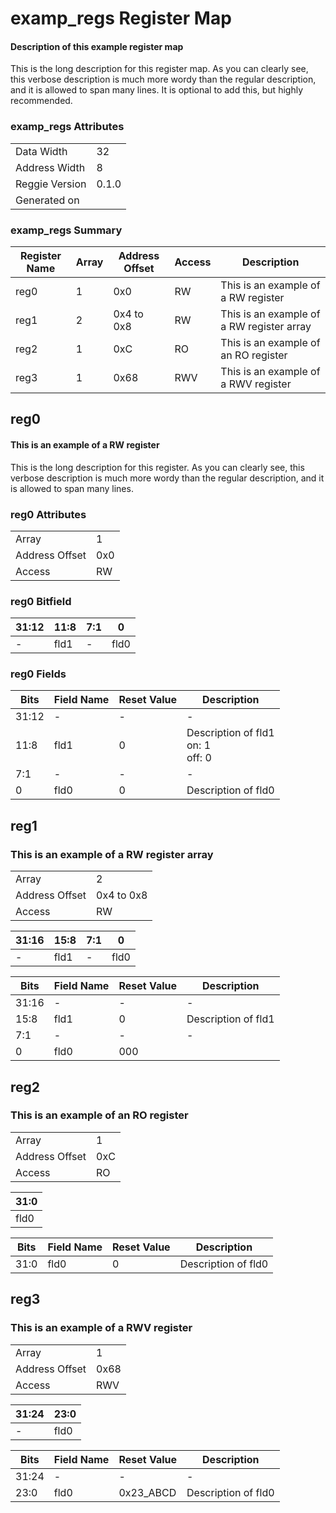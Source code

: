 # examp_regs Register Map

#### Description of this example register map

This is the long description for this register map. As you can clearly see, this verbose description is much more wordy than the regular description, and it is allowed to span many lines. It is optional to add this, but highly recommended.  

### examp_regs Attributes

|  |  |
| --- | --- |
| Data Width | 32 |
| Address Width | 8 |
| Reggie Version | 0.1.0 |
| Generated on | 

### examp_regs Summary

| Register Name | Array | Address Offset | Access | Description |
| --- | --- | --- | --- | --- |
| reg0 | 1 | 0x0 | RW | This is an example of a RW register
| reg1 | 2 | 0x4 to 0x8 | RW | This is an example of a RW register array
| reg2 | 1 | 0xC | RO | This is an example of an RO register
| reg3 | 1 | 0x68 | RWV | This is an example of a RWV register

## reg0

#### This is an example of a RW register

This is the long description for this 
register. As you can clearly see, this verbose description is much more wordy 
than the regular description, and it is allowed to span many lines.

### reg0 Attributes

|  |  |
| --- | --- |
| Array | 1 | 
| Address Offset | 0x0 |
| Access | RW |

### reg0 Bitfield

| 31:12 | 11:8 | 7:1 | 0 |
| --- | --- | --- | --- |
| - | fld1 | - | fld0 |

### reg0 Fields

| Bits | Field Name | Reset Value | Description |
| --- | --- | --- | --- |
| 31:12 | - | - | - |
| 11:8 | fld1 | 0 | Description of fld1<br>on: 1<br>off: 0 |
| 7:1 | - | - | - |
| 0 | fld0 | 0 | Description of fld0 |


## reg1

### This is an example of a RW register array

|  |  |
| --- | --- |
| Array | 2 | 
| Address Offset | 0x4 to 0x8 |
| Access | RW |

| 31:16 | 15:8 | 7:1 | 0 |
| --- | --- | --- | --- |
| - | fld1 | - | fld0 |

| Bits | Field Name | Reset Value | Description
| --- | --- | --- | --- |
| 31:16 | - | - | - |
| 15:8 | fld1 | 0 | Description of fld1 |
| 7:1 | - | - | - |
| 0 | fld0 | 000 |  |


## reg2

### This is an example of an RO register

|  |  |
| --- | --- |
| Array | 1 | 
| Address Offset | 0xC |
| Access | RO |

| 31:0 |
| --- |
| fld0 |

| Bits | Field Name | Reset Value | Description
| --- | --- | --- | --- |
| 31:0 | fld0 | 0 | Description of fld0 |


## reg3

### This is an example of a RWV register

|  |  |
| --- | --- |
| Array | 1 | 
| Address Offset | 0x68 |
| Access | RWV |

| 31:24 | 23:0 |
| --- | --- |
| - | fld0 |

| Bits | Field Name | Reset Value | Description
| --- | --- | --- | --- |
| 31:24 | - | - | - |
| 23:0 | fld0 | 0x23_ABCD | Description of fld0 |
